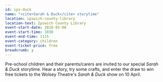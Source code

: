 ```yaml
---
id: ips-duck
name: "<cite>Sarah & Duck</cite> storytime"
location: ipswich-county-library
location-text: Ipswich County Library
event-start-date: 2018-03-08
event-start-time: 1030
event-end-time: 1115
event-category: children
event-ticket-price: free
breadcrumb: y
---
```


Pre-school children and their parents/carers are invited to our special <cite>Sarah & Duck</cite> storytime. Hear a story, try some crafts, and enter the draw to win free tickets to the Wolsey Theatre's <cite>Sarah & Duck</cite> show on 10 April.
